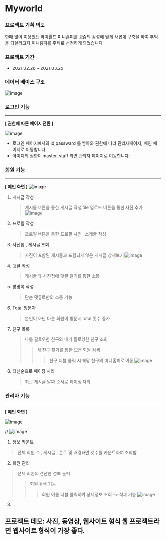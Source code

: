 # Myworld 


### 프로젝트 기획 의도 
한때 많이 이용했던 싸이월드 미니홈피를 요즘의 감성에 맞게 새롭게 구축을 하여
추억을 되살리고자 미니홈피를 주제로 선정하게 되었습니다
### 프로젝트 기간
  +  2021.02.26 ~ 2021.03.25 
###  데이터 베이스 구조 

![image](https://user-images.githubusercontent.com/59501566/117623778-2e5a6000-b1af-11eb-88a6-efd301b3c1b1.png)

### 로그인 기능  
---
**[ 권한에 따른 페이지 전환 ]**




![image](https://user-images.githubusercontent.com/59501566/117626036-a45fc680-b1b1-11eb-8fac-eced0cf2f502.png)
 
  + 로그인 페이지에서의 id,passward 를 받아와 권한에 따라 관리자페이지, 메인 페이지로 이동합니다. 
  + 아이디의 권한이 master, staff 라면 관리자 페이지로 이동합니다. 
 
### 회원 기능  
---
**[ 메인 화면  ]**
![image](https://user-images.githubusercontent.com/59501566/117628869-8cd60d00-b1b4-11eb-828f-d2e4448a36b5.png)



1. 게시글 작성
   > 게시물 버튼을 통한 게시글 작성 file 업로드 버튼을 통한 사진 추가
![image](https://user-images.githubusercontent.com/59501566/117629022-b4c57080-b1b4-11eb-919e-16f01d9c741a.png)




2. 프로필 작성
   > 프로필 버튼을 통한 프로필 사진 , 소개글 작성
3. 사진첩 , 게시글 조회
   > 사진이 포함된 게시물과 포함되지 않은 게시글 상세보기
   ![image](https://user-images.githubusercontent.com/59501566/117629248-f0f8d100-b1b4-11eb-8e89-5e87f803e27d.png)


4. 댓글 작성
   > 게시글 및 사진첩에 댓글 달기를 통한 소통
5. 방명록 작성
   > 단순 댓글로만의 소통 기능
6. Total 방문자
   > 본인이 아닌 다른 회원이 방문시 total 횟수 증가
7. 친구 목록
   > 나를 팔로우한 친구와 내가 팔로잉한 친구 조회
   >> 새 친구 찾기를 통한 모든 회원 검색 
   >>> 친구 더블 클릭 시 해당 친구의 미니홈피로 이동
  ![image](https://user-images.githubusercontent.com/59501566/117629339-066dfb00-b1b5-11eb-9a84-86b3bac79b85.png)
8. 최신순으로 페이징 처리
   > 최근 게시글 날짜 순서로 페이징 처리 


### 관리자 기능  
---
**[ 메인 화면  ]**
 
![image](https://user-images.githubusercontent.com/59501566/117629752-73819080-b1b5-11eb-87bd-c0be6abf713f.png)


//
![image](https://user-images.githubusercontent.com/59501566/117630358-13d7b500-b1b6-11eb-876a-f7ac88997b2e.png)


1. 정보 카운트
  > 전체 회원 수 , 게시글 , 폰트 및 배경화면 갯수를 카운트하여 조회함
2. 회원 관리
  > 전체 회원의 간단한 정보 출력
  >> 회원 검색 기능
  >>> 회원 이름 더블 클릭하여 상세정보 조회 -> 삭제 기능 
 ![image](https://user-images.githubusercontent.com/59501566/117630277-fefb2180-b1b5-11eb-90b6-1d5c8cdbe8d4.png)

3.

## 프로젝트 데모: 사진, 동영상, 웹사이트 형식 웹 프로젝트라면 웹사이트 형식이 가장 좋다.



